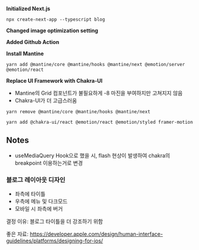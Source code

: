 **Initialized Next.js**
```
npx create-next-app --typescript blog
```

**Changed image optimization setting**

**Added Github Action**

**Install Mantine**
```
yarn add @mantine/core @mantine/hooks @mantine/next @emotion/server @emotion/react
```

**Replace UI Framework with Chakra-UI**
- Mantine의 Grid 컴포넌트가 불필요하게 -8 마진을 부여하지만 고쳐지지 않음
- Chakra-UI가 더 고급스러움
```
yarn remove @mantine/core @mantine/hooks @mantine/next
```
```
yarn add @chakra-ui/react @emotion/react @emotion/styled framer-motion
```

## Notes
- useMediaQuery Hook으로 했을 시, flash 현상이 발생하여 chakra의 breakpoint 이용하는거로 변경


### 블로그 레이아웃 디자인
- 좌측에 타이틀
- 우측에 메뉴 및 다크모드
- 모바일 시 좌측에 버거

결정 이유: 블로그 타이틀을 더 강조하기 위함

좋은 자료:
https://developer.apple.com/design/human-interface-guidelines/platforms/designing-for-ios/
